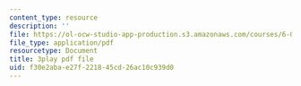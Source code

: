 ```yaml
---
content_type: resource
description: ''
file: https://ol-ocw-studio-app-production.s3.amazonaws.com/courses/6-006-introduction-to-algorithms-fall-2011/f30e2abae27f221845cd26ac10c939d0_QFcyt8fgQMU.pdf
file_type: application/pdf
resourcetype: Document
title: 3play pdf file
uid: f30e2aba-e27f-2218-45cd-26ac10c939d0
---
```

